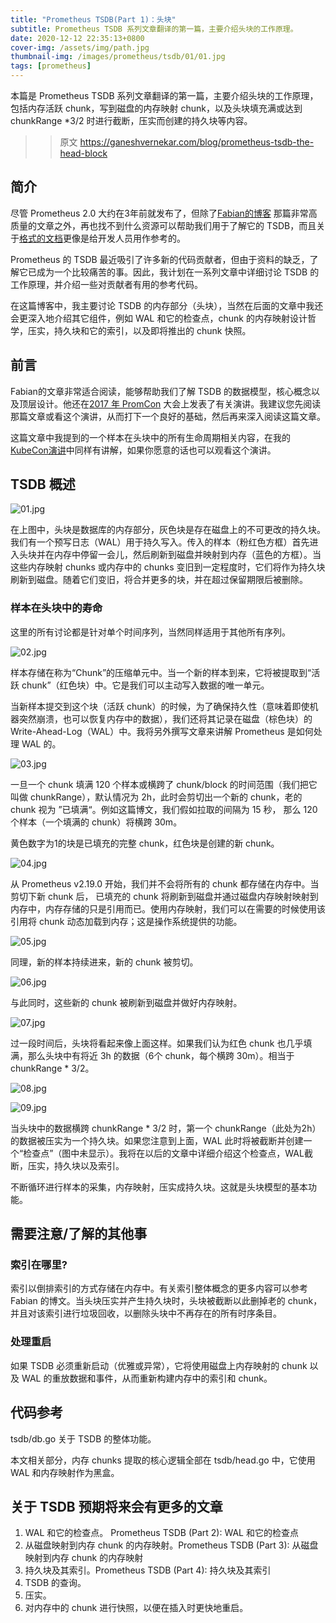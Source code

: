 ```yaml
---
title: "Prometheus TSDB(Part 1)：头块"
subtitle: Prometheus TSDB 系列文章翻译的第一篇，主要介绍头块的工作原理。
date: 2020-12-12 22:35:13+0800
cover-img: /assets/img/path.jpg
thumbnail-img: /images/prometheus/tsdb/01/01.jpg
tags: [prometheus]
---
```


本篇是 Prometheus TSDB 系列文章翻译的第一篇，主要介绍头块的工作原理，包括内存活跃 chunk，写到磁盘的内存映射 chunk，以及头块填充满或达到 chunkRange *3/2 时进行截断，压实而创建的持久块等内容。

>> 原文 https://ganeshvernekar.com/blog/prometheus-tsdb-the-head-block

## 简介

尽管 Prometheus 2.0 大约在3年前就发布了，但除了[Fabian的博客](https://fabxc.org/tsdb) 那篇非常高质量的文章之外，再也找不到什么资源可以帮助我们用于了解它的 TSDB，而且关于[格式的文档](https://github.com/prometheus/prometheus/tree/master/tsdb/docs/format)更像是给开发人员用作参考的。

Prometheus 的 TSDB 最近吸引了许多新的代码贡献者，但由于资料的缺乏，了解它已成为一个比较痛苦的事。因此，我计划在一系列文章中详细讨论 TSDB 的工作原理，并介绍一些对贡献者有用的参考代码。

在这篇博客中，我主要讨论 TSDB 的内存部分（头块），当然在后面的文章中我还会更深入地介绍其它组件，例如 WAL 和它的检查点，chunk 的内存映射设计哲学，压实，持久块和它的索引，以及即将推出的 chunk 快照。

## 前言

Fabian的文章非常适合阅读，能够帮助我们了解 TSDB 的数据模型，核心概念以及顶层设计。他还在[2017 年 PromCon](https://www.youtube.com/watch?v=b_pEevMAC3I&ab_channel=PrometheusMonitoring) 大会上发表了有关演讲。我建议您先阅读那篇文章或看这个演讲，从而打下一个良好的基础，然后再来深入阅读这篇文章。

这篇文章中我提到的一个样本在头块中的所有生命周期相关内容，在我的[KubeCon演讲](https://www.youtube.com/watch?v=suMhZfg9Cuk&ab_channel=CNCF%5BCloudNativeComputingFoundation%5D)中同样有讲解，如果你愿意的话也可以观看这个演讲。

## TSDB 概述

![01.jpg](/images/prometheus/tsdb/01/01.jpg)

在上图中，头块是数据库的内存部分，灰色块是存在磁盘上的不可更改的持久块。我们有一个预写日志（WAL）用于持久写入。传入的样本（粉红色方框）首先进入头块并在内存中停留一会儿，然后刷新到磁盘并映射到内存（蓝色的方框）。当这些内存映射 chunks 或内存中的 chunks 变旧到一定程度时，它们将作为持久块刷新到磁盘。随着它们变旧，将合并更多的块，并在超过保留期限后被删除。

### 样本在头块中的寿命

这里的所有讨论都是针对单个时间序列，当然同样适用于其他所有序列。

![02.jpg](/images/prometheus/tsdb/01/02.jpg)

样本存储在称为“Chunk”的压缩单元中。当一个新的样本到来，它将被提取到“活跃 chunk”（红色块）中。它是我们可以主动写入数据的唯一单元。

当新样本提交到这个块（活跃 chunk）的时候，为了确保持久性（意味着即使机器突然崩溃，也可以恢复内存中的数据），我们还将其记录在磁盘（棕色块）的 Write-Ahead-Log（WAL）中。我将另外撰写文章来讲解 Prometheus 是如何处理 WAL 的。

![03.jpg](/images/prometheus/tsdb/01/03.jpg)

一旦一个 chunk 填满 120 个样本或横跨了 chunk/block 的时间范围（我们把它叫做 chunkRange），默认情况为 2h，此时会剪切出一个新的 chunk，老的 chunk 视为 ”已填满“。例如这篇博文，我们假如拉取的间隔为 15 秒， 那么 120 个样本（一个填满的 chunk）将横跨 30m。

黄色数字为1的块是已填充的完整 chunk，红色块是创建的新 chunk。

![04.jpg](/images/prometheus/tsdb/01/04.jpg)

从 Prometheus v2.19.0 开始，我们并不会将所有的 chunk 都存储在内存中。当剪切下新 chunk 后， 已填充的 chunk 将刷新到磁盘并通过磁盘内存映射映射到内存中，内存存储的只是引用而已。使用内存映射，我们可以在需要的时候使用该引用将 chunk 动态加载到内存；这是操作系统提供的功能。

![05.jpg](/images/prometheus/tsdb/01/05.jpg)

同理，新的样本持续进来，新的 chunk 被剪切。

![06.jpg](/images/prometheus/tsdb/01/06.jpg)

与此同时，这些新的 chunk 被刷新到磁盘并做好内存映射。

![07.jpg](/images/prometheus/tsdb/01/07.jpg)

过一段时间后，头块将看起来像上面这样。如果我们认为红色 chunk 也几乎填满，那么头块中有将近 3h 的数据（6个 chunk，每个横跨 30m）。相当于 chunkRange * 3/2。

![08.jpg](/images/prometheus/tsdb/01/08.jpg)

![09.jpg](/images/prometheus/tsdb/01/09.jpg)

当头块中的数据横跨 chunkRange * 3/2 时，第一个 chunkRange（此处为2h）的数据被压实为一个持久块。如果您注意到上面，WAL 此时将被截断并创建一个“检查点”（图中未显示）。我将在以后的文章中详细介绍这个检查点，WAL截断，压实，持久块以及索引。

不断循环进行样本的采集，内存映射，压实成持久块。这就是头块模型的基本功能。

## 需要注意/了解的其他事

### 索引在哪里?

索引以倒排索引的方式存储在内存中。有关索引整体概念的更多内容可以参考 Fabian 的博文。当头块压实并产生持久块时，头块被截断以此删掉老的 chunk，并且对该索引进行垃圾回收，以删除头块中不再存在的所有时序条目。

### 处理重启

如果 TSDB 必须重新启动（优雅或异常），它将使用磁盘上内存映射的 chunk 以及 WAL 的重放数据和事件，从而重新构建内存中的索引和 chunk。

## 代码参考

tsdb/db.go 关于 TSDB 的整体功能。

本文相关部分，内存 chunks 提取的核心逻辑全部在 tsdb/head.go 中，它使用 WAL 和内存映射作为黑盒。

## 关于 TSDB 预期将来会有更多的文章

1. WAL 和它的检查点。 Prometheus TSDB (Part 2): WAL 和它的检查点
2. 从磁盘映射到内存 chunk 的内存映射。Prometheus TSDB (Part 3): 从磁盘映射到内存 chunk 的内存映射
3. 持久块及其索引。Prometheus TSDB (Part 4): 持久块及其索引
4. TSDB 的查询。
5. 压实。
6. 对内存中的 chunk 进行快照，以便在插入时更快地重启。